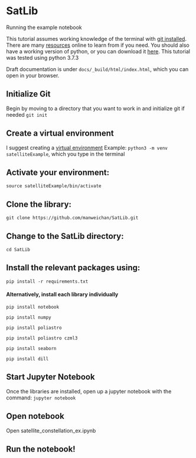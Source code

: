 # SatLib

Running the example notebook

This tutorial assumes working knowledge of the terminal with [git installed](https://git-scm.com/book/en/v2/Getting-Started-Installing-Git). There are many [resources](https://www.makeuseof.com/tag/beginners-guide-mac-terminal/) online to learn from if you need. You should also have a working version of python, or you can download it [here](https://www.python.org/downloads/). This tutorial was tested using python 3.7.3

Draft documentation is under `docs/_build/html/index.html`, which you can open in your browser.

## Initialize Git
Begin by moving to a directory that you want to work in and initialize git if needed `git init`

## Create a virtual environment
I suggest creating a [virtual environment](https://docs.python.org/3/library/venv.html)
Example: `python3 -m venv satelliteExample`, which you type in the terminal

## Activate your environment: 
`source satelliteExample/bin/activate`

## Clone the library: 
`git clone https://github.com/manweichan/SatLib.git`

## Change to the SatLib directory: 
`cd SatLib`

## Install the relevant packages using:
`pip install -r requirements.txt`

#### Alternatively, install each library individually
`pip install notebook`

`pip install numpy`

`pip install poliastro`

`pip install poliastro czml3`

`pip install seaborn`

`pip install dill`

## Start Jupyter Notebook
Once the libraries are installed, open up a jupyter notebook with the command:
`jupyter notebook`

## Open notebook
Open satellite_constellation_ex.ipynb

## Run the notebook!